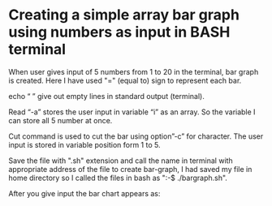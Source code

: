 # Creating a simple array bar graph using numbers as input in BASH terminal
When  user gives input of 5 numbers from 1 to 20 in the terminal, bar graph is created. Here I have used "=" (equal to) sign to represent each bar. 

echo “ ” give out empty lines in standard output (terminal).

Read “-a” stores the user input in variable “i” as an array. So the variable I can store all 5 number at
once.

Cut command is used to cut the bar using option”-c” for character. The user input is stored in variable
position form 1 to 5.

Save the file with ".sh" extension and call the name in terminal with appropriate address of the file to create bar-graph, I had saved my file in home directory so I called the files in bash as ":-$ ./bargraph.sh". 

After you give input the bar chart appears as:
